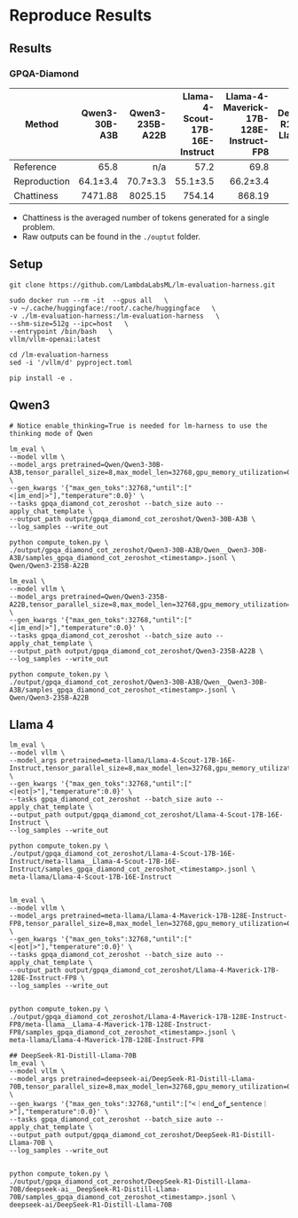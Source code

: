 # Reproduce Results


## Results

### GPQA-Diamond

| Method       | Qwen3-30B-A3B | Qwen3-235B-A22B | Llama-4-Scout-17B-16E-Instruct | Llama-4-Maverick-17B-128E-Instruct-FP8 | DeepSeek-R1-Distill-Llama-70B |
|--------------|----------:|-----------:|-----------:|-----------:|-----------:|
| Reference    |      65.8 |       n/a | 57.2 | 69.8 | 65.2 |
| Reproduction |      64.1±3.4 |  70.7±3.3 | 55.1±3.5 | 66.2±3.4 | 63.6±3.4 |
| Chattiness    |  7471.88 |   8025.15 | 754.14 | 868.19 | 5273.24 |


* Chattiness is the averaged number of tokens generated for a single problem.
* Raw outputs can be found in the `./ouptut` folder.


## Setup
```
git clone https://github.com/LambdaLabsML/lm-evaluation-harness.git

sudo docker run --rm -it  --gpus all   \
-v ~/.cache/huggingface:/root/.cache/huggingface   \
-v ./lm-evaluation-harness:/lm-evaluation-harness   \
--shm-size=512g --ipc=host   \
--entrypoint /bin/bash   \
vllm/vllm-openai:latest

cd /lm-evaluation-harness
sed -i '/vllm/d' pyproject.toml

pip install -e .
```


## Qwen3

```
# Notice enable_thinking=True is needed for lm-harness to use the thinking mode of Qwen

lm_eval \
--model vllm \
--model_args pretrained=Qwen/Qwen3-30B-A3B,tensor_parallel_size=8,max_model_len=32768,gpu_memory_utilization=0.9,enable_thinking=True,enable_prefix_caching=True \
--gen_kwargs '{"max_gen_toks":32768,"until":["<|im_end|>"],"temperature":0.0}' \
--tasks gpqa_diamond_cot_zeroshot --batch_size auto --apply_chat_template \
--output_path output/gpqa_diamond_cot_zeroshot/Qwen3-30B-A3B \
--log_samples --write_out

python compute_token.py \
./output/gpqa_diamond_cot_zeroshot/Qwen3-30B-A3B/Qwen__Qwen3-30B-A3B/samples_gpqa_diamond_cot_zeroshot_<timestamp>.jsonl \
Qwen/Qwen3-235B-A22B

lm_eval \
--model vllm \
--model_args pretrained=Qwen/Qwen3-235B-A22B,tensor_parallel_size=8,max_model_len=32768,gpu_memory_utilization=0.9,enable_thinking=True,enable_prefix_caching=True \
--gen_kwargs '{"max_gen_toks":32768,"until":["<|im_end|>"],"temperature":0.0}' \
--tasks gpqa_diamond_cot_zeroshot --batch_size auto --apply_chat_template \
--output_path output/gpqa_diamond_cot_zeroshot/Qwen3-235B-A22B \
--log_samples --write_out

python compute_token.py \
./output/gpqa_diamond_cot_zeroshot/Qwen3-30B-A3B/Qwen__Qwen3-30B-A3B/samples_gpqa_diamond_cot_zeroshot_<timestamp>.jsonl \
Qwen/Qwen3-235B-A22B
```

## Llama 4
```
lm_eval \
--model vllm \
--model_args pretrained=meta-llama/Llama-4-Scout-17B-16E-Instruct,tensor_parallel_size=8,max_model_len=32768,gpu_memory_utilization=0.9,enable_prefix_caching=True \
--gen_kwargs '{"max_gen_toks":32768,"until":["<|eot|>"],"temperature":0.0}' \
--tasks gpqa_diamond_cot_zeroshot --batch_size auto --apply_chat_template \
--output_path output/gpqa_diamond_cot_zeroshot/Llama-4-Scout-17B-16E-Instruct \
--log_samples --write_out

python compute_token.py \
./output/gpqa_diamond_cot_zeroshot/Llama-4-Scout-17B-16E-Instruct/meta-llama__Llama-4-Scout-17B-16E-Instruct/samples_gpqa_diamond_cot_zeroshot_<timestamp>.jsonl \
meta-llama/Llama-4-Scout-17B-16E-Instruct


lm_eval \
--model vllm \
--model_args pretrained=meta-llama/Llama-4-Maverick-17B-128E-Instruct-FP8,tensor_parallel_size=8,max_model_len=32768,gpu_memory_utilization=0.9,enable_prefix_caching=True \
--gen_kwargs '{"max_gen_toks":32768,"until":["<|eot|>"],"temperature":0.0}' \
--tasks gpqa_diamond_cot_zeroshot --batch_size auto --apply_chat_template \
--output_path output/gpqa_diamond_cot_zeroshot/Llama-4-Maverick-17B-128E-Instruct-FP8 \
--log_samples --write_out 


python compute_token.py \
./output/gpqa_diamond_cot_zeroshot/Llama-4-Maverick-17B-128E-Instruct-FP8/meta-llama__Llama-4-Maverick-17B-128E-Instruct-FP8/samples_gpqa_diamond_cot_zeroshot_<timestamp>.jsonl \
meta-llama/Llama-4-Maverick-17B-128E-Instruct-FP8

## DeepSeek-R1-Distill-Llama-70B
lm_eval \
--model vllm \
--model_args pretrained=deepseek-ai/DeepSeek-R1-Distill-Llama-70B,tensor_parallel_size=8,max_model_len=32768,gpu_memory_utilization=0.9,enable_prefix_caching=True \
--gen_kwargs '{"max_gen_toks":32768,"until":["<｜end▁of▁sentence｜>"],"temperature":0.0}' \
--tasks gpqa_diamond_cot_zeroshot --batch_size auto --apply_chat_template \
--output_path output/gpqa_diamond_cot_zeroshot/DeepSeek-R1-Distill-Llama-70B \
--log_samples --write_out


python compute_token.py \
./output/gpqa_diamond_cot_zeroshot/DeepSeek-R1-Distill-Llama-70B/deepseek-ai__DeepSeek-R1-Distill-Llama-70B/samples_gpqa_diamond_cot_zeroshot_<timestamp>.jsonl \
deepseek-ai/DeepSeek-R1-Distill-Llama-70B

```